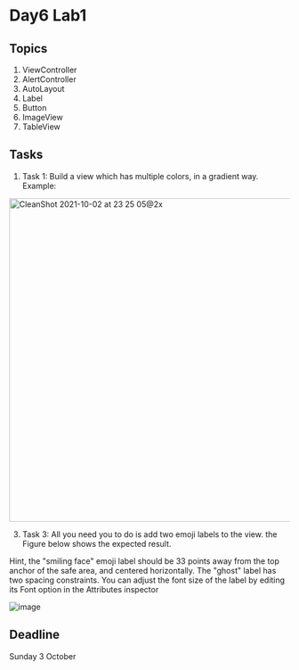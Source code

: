 # Day6 Lab1

## Topics 
1. ViewController
2. AlertController
3. AutoLayout
4. Label
5. Button
6. ImageView
7. TableView

## Tasks 
1. Task 1: Build a view which has multiple colors, in a gradient way.
Example:


<img width="580" alt="CleanShot 2021-10-02 at 23 25 05@2x" src="https://user-images.githubusercontent.com/34512743/135730902-b987c99d-3c26-48e5-bd6e-c7950ed95de3.png">

3. Task 3: All you need you to do is add two emoji labels to the view. the Figure below shows the expected result. 

Hint, the "smiling face" emoji label should be 33 points away from the top anchor of the safe area, and centered horizontally.
The "ghost" label has two spacing constraints.
You can adjust the font size of the label by editing its Font option in the Attributes inspector

![image](https://user-images.githubusercontent.com/44459664/135350837-a8776a09-2db0-4aab-90f1-fd827a021658.png)



## Deadline
Sunday 3 October

